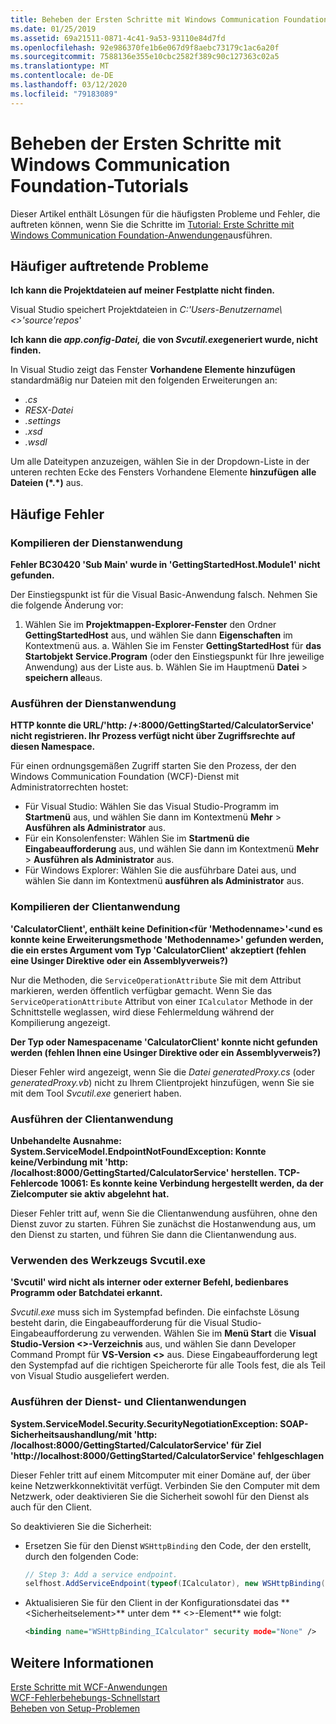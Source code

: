 ```yaml
---
title: Beheben der Ersten Schritte mit Windows Communication Foundation-Tutorials
ms.date: 01/25/2019
ms.assetid: 69a21511-0871-4c41-9a53-93110e84d7fd
ms.openlocfilehash: 92e986370fe1b6e067d9f8aebc73179c1ac6a20f
ms.sourcegitcommit: 7588136e355e10cbc2582f389c90c127363c02a5
ms.translationtype: MT
ms.contentlocale: de-DE
ms.lasthandoff: 03/12/2020
ms.locfileid: "79183089"
---
```

# <a name="troubleshoot-the-get-started-with-windows-communication-foundation-tutorials"></a>Beheben der Ersten Schritte mit Windows Communication Foundation-Tutorials

Dieser Artikel enthält Lösungen für die häufigsten Probleme und Fehler, die auftreten können, wenn Sie die Schritte im [Tutorial: Erste Schritte mit Windows Communication Foundation-Anwendungen](getting-started-tutorial.md)ausführen.
  
## <a name="common-problems"></a>Häufiger auftretende Probleme

**Ich kann die Projektdateien auf meiner Festplatte nicht finden.**

 Visual Studio speichert Projektdateien in *C:'Users-Benutzername\\&lt;&gt;'source'repos*'  

**Ich kann die *app.config-Datei,* die von *Svcutil.exe*generiert wurde, nicht finden.**

 In Visual Studio zeigt das Fenster **Vorhandene Elemente hinzufügen** standardmäßig nur Dateien mit den folgenden Erweiterungen an:

- *.cs*
- *RESX-Datei*
- *.settings*
- *.xsd*
- *.wsdl*

Um alle Dateitypen anzuzeigen, wählen Sie in der Dropdown-Liste in der unteren rechten Ecke des Fensters Vorhandene Elemente **hinzufügen** **alle Dateien (\*.\*)** aus.  
  
## <a name="common-errors"></a>Häufige Fehler

### <a name="compile-the-service-application"></a>Kompilieren der Dienstanwendung

**Fehler BC30420 'Sub Main' wurde in 'GettingStartedHost.Module1' nicht gefunden.**

Der Einstiegspunkt ist für die Visual Basic-Anwendung falsch. Nehmen Sie die folgende Änderung vor:

   1. Wählen Sie im **Projektmappen-Explorer-Fenster** den Ordner **GettingStartedHost** aus, und wählen Sie dann **Eigenschaften** im Kontextmenü aus.
    a. Wählen Sie im Fenster **GettingStartedHost** für **das Startobjekt** **Service.Program** (oder den Einstiegspunkt für Ihre jeweilige Anwendung) aus der Liste aus.
    b. Wählen Sie im Hauptmenü **Datei** > **speichern alle**aus.

### <a name="run-the-service-application"></a>Ausführen der Dienstanwendung

**HTTP konnte die URL\/'http: /+:8000/GettingStarted/CalculatorService' nicht registrieren. Ihr Prozess verfügt nicht über Zugriffsrechte auf diesen Namespace.**

 Für einen ordnungsgemäßen Zugriff starten Sie den Prozess, der den Windows Communication Foundation (WCF)-Dienst mit Administratorrechten hostet:

- Für Visual Studio: Wählen Sie das Visual Studio-Programm im **Startmenü** aus, und wählen Sie dann im Kontextmenü **Mehr** > **Ausführen als Administrator** aus.
- Für ein Konsolenfenster: Wählen Sie im **Startmenü** **die Eingabeaufforderung** aus, und wählen Sie dann im Kontextmenü **Mehr** > **Ausführen als Administrator** aus.
- Für Windows Explorer: Wählen Sie die ausführbare Datei aus, und wählen Sie dann im Kontextmenü **ausführen als Administrator** aus.

### <a name="compile-the-client-application"></a>Kompilieren der Clientanwendung

**'CalculatorClient', enthält keine Definition\<für 'Methodenname>'\<und es konnte keine Erweiterungsmethode 'Methodenname>' gefunden werden, die ein erstes Argument vom Typ 'CalculatorClient' akzeptiert (fehlen eine Usinger Direktive oder ein Assemblyverweis?)**  

Nur die Methoden, die `ServiceOperationAttribute` Sie mit dem Attribut markieren, werden öffentlich verfügbar gemacht. Wenn Sie das `ServiceOperationAttribute` Attribut von einer `ICalculator` Methode in der Schnittstelle weglassen, wird diese Fehlermeldung während der Kompilierung angezeigt.  

**Der Typ oder Namespacename 'CalculatorClient' konnte nicht gefunden werden (fehlen Ihnen eine Usinger Direktive oder ein Assemblyverweis?)**

 Dieser Fehler wird angezeigt, wenn Sie die *Datei generatedProxy.cs* (oder *generatedProxy.vb*) nicht zu Ihrem Clientprojekt hinzufügen, wenn Sie sie mit dem Tool *Svcutil.exe* generiert haben.  

### <a name="run-the-client-application"></a>Ausführen der Clientanwendung

**Unbehandelte Ausnahme: System.ServiceModel.EndpointNotFoundException: Konnte keine\/Verbindung mit 'http: /localhost:8000/GettingStarted/CalculatorService' herstellen. TCP-Fehlercode 10061: Es konnte keine Verbindung hergestellt werden, da der Zielcomputer sie aktiv abgelehnt hat.**

Dieser Fehler tritt auf, wenn Sie die Clientanwendung ausführen, ohne den Dienst zuvor zu starten. Führen Sie zunächst die Hostanwendung aus, um den Dienst zu starten, und führen Sie dann die Clientanwendung aus.

### <a name="use-the-svcutilexe-tool"></a>Verwenden des Werkzeugs Svcutil.exe

**'Svcutil' wird nicht als interner oder externer Befehl, bedienbares Programm oder Batchdatei erkannt.**

 *Svcutil.exe* muss sich im Systempfad befinden. Die einfachste Lösung besteht darin, die Eingabeaufforderung für die Visual Studio-Eingabeaufforderung zu verwenden. Wählen Sie im **Menü Start** die **Visual Studio-Version \<>-Verzeichnis** aus, und wählen Sie dann Developer Command Prompt für **VS-Version \<>** aus. Diese Eingabeaufforderung legt den Systempfad auf die richtigen Speicherorte für alle Tools fest, die als Teil von Visual Studio ausgeliefert werden.  
  
### <a name="run-the-service-and-client-applications"></a>Ausführen der Dienst- und Clientanwendungen

**System.ServiceModel.Security.SecurityNegotiationException: SOAP-Sicherheitsaushandlung\/mit 'http: /localhost:8000/GettingStarted/CalculatorService' für Ziel 'http:\//localhost:8000/GettingStarted/CalculatorService' fehlgeschlagen**  

Dieser Fehler tritt auf einem Mitcomputer mit einer Domäne auf, der über keine Netzwerkkonnektivität verfügt. Verbinden Sie den Computer mit dem Netzwerk, oder deaktivieren Sie die Sicherheit sowohl für den Dienst als auch für den Client.

So deaktivieren Sie die Sicherheit:

- Ersetzen Sie für den Dienst `WSHttpBinding` den Code, der den erstellt, durch den folgenden Code:  
  
    ```csharp
    // Step 3: Add a service endpoint.
    selfhost.AddServiceEndpoint(typeof(ICalculator), new WSHttpBinding(SecurityMode.None), "CalculatorService");  
    ```

- Aktualisieren Sie für den Client in der Konfigurationsdatei das ** \<Sicherheitselement>** unter dem ** \<>-Element** wie folgt:  
  
    ```xml
    <binding name="WSHttpBinding_ICalculator" security mode="None" />
    ```  

## <a name="see-also"></a>Weitere Informationen  
 [Erste Schritte mit WCF-Anwendungen](getting-started-tutorial.md)  
 [WCF-Fehlerbehebungs-Schnellstart](wcf-troubleshooting-quickstart.md)  
 [Beheben von Setup-Problemen](troubleshooting-setup-issues.md)
